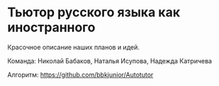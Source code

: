 # Тьютор русского языка как иностранного

Красочное описание наших планов и идей.

Команда: Николай Бабаков, Наталья Исупова, Надежда Катричева

Алгоритм: https://github.com/bbkjunior/Autotutor
